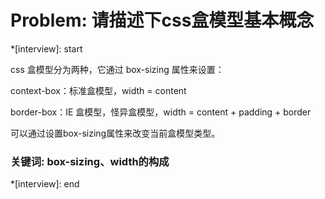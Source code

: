 # Problem: 请描述下css盒模型基本概念

*[interview]: start

css 盒模型分为两种，它通过 box-sizing 属性来设置：

context-box：标准盒模型，width = content

border-box：IE 盒模型，怪异盒模型，width = content + padding + border


可以通过设置box-sizing属性来改变当前盒模型类型。

### 关键词: box-sizing、width的构成
*[interview]: end
